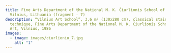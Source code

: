 ```yaml
---
title: Fine Arts Department of the National M. K. Čiurlionis School of Art,
  Vilnius, Lithuania (fragment - 7)
description: “Vilnius Art School”, 3,6 m² (130x280 cm), classical stained glass
  technique, Fine Arts Department of the National M. K. Čiurlionis School of
  Art, Vilnius, 1986
images:
  - image: images/ciurlionio_7.jpg
    alt: "1"
---
```

